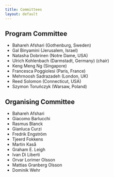 ```yaml
---
title: Committees
layout: default
---
```


## Program Committee

- Bahareh Afshari (Gothenburg, Sweden)
- Gal Binyamini (Jerusalem, Israel)
- Natasha Dobrinen (Notre Dame, USA)
- Ulrich Kohlenbach (Darmstadt, Germany) (chair)
- Keng Meng Ng (Singapore) 
- Francesca Poggiolesi (Paris, France)
- Mehrnoosh Sadrazadeh (London, UK)
- Reed Solomon (Connecticut, USA)
- Szymon Toruńczyk (Warsaw, Poland)

## Organising Committee

- Bahareh Afshari
- Giacomo Barlucchi
- Rasmus Blanck
- Gianluca Curzi
- Fredrik Engström
- Tjeerd Fokkens
- Martin Kaså
- Graham E. Leigh
- Ivan Di Liberti
- Orvar Lorimer Olsson
- Mattias Granberg Olsson
- Dominik Wehr
